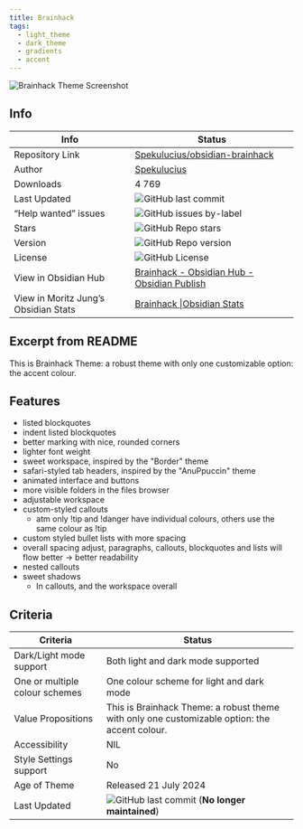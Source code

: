 ```yaml
---
title: Brainhack
tags:
  - light_theme
  - dark_theme
  - gradients
  - accent
---
```


![Brainhack Theme Screenshot](https://raw.githubusercontent.com/Spekulucius/obsidian-brainhack/refs/heads/main/images/brainhack-theme.png)

## Info

|Info|Status|
|---|---|
|Repository Link|[Spekulucius/obsidian-brainhack](https://github.com/Spekulucius/obsidian-brainhack)|
|Author|[Spekulucius](https://github.com/Spekulucius)|
|Downloads|4 769|
|Last Updated|![GitHub last commit](https://img.shields.io/github/last-commit/Spekulucius/obsidian-brainhack?color=573E7A&amp;label=last%20update&amp;logo=github&amp;style=for-the-badge)|
|“Help wanted” issues|![GitHub issues by-label](https://img.shields.io/github/issues/Spekulucius/obsidian-brainhack/help%20wanted?color=573E7A&amp;logo=github&amp;style=for-the-badge)|
|Stars|![GitHub Repo stars](https://img.shields.io/github/stars/Spekulucius/obsidian-brainhack?color=573E7A&amp;logo=github&amp;style=for-the-badge)|
|Version|![GitHub Repo version](https://img.shields.io/github/v/release/Spekulucius/obsidian-brainhack?color=573E7A&amp;logo=github&amp;style=for-the-badge&sort=semver)|
|License|![GitHub License](https://img.shields.io/github/license/Spekulucius/obsidian-brainhack?style=for-the-badge)|
|View in Obsidian Hub|[Brainhack \- Obsidian Hub \- Obsidian Publish](https://publish.obsidian.md/hub/02+-+Community+Expansions/02.05+All+Community+Expansions/Themes/Brainhack)|
|View in Moritz Jung’s Obsidian Stats|[Brainhack \|Obsidian Stats](https://www.moritzjung.dev/obsidian-stats/themes/brainhack/)|

## Excerpt from README

This is Brainhack Theme: a robust theme with only one customizable option: the accent colour.

## Features

- listed blockquotes
- indent listed blockquotes
- better marking with nice, rounded corners
- lighter font weight
- sweet workspace, inspired by the "Border" theme
- safari-styled tab headers, inspired by the "AnuPpuccin" theme
- animated interface and buttons
- more visible folders in the files browser
- adjustable workspace
- custom-styled callouts
  - atm only !tip and !danger have individual colours, others use the same colour as !tip
- custom styled bullet lists with more spacing
- overall spacing adjust, paragraphs, callouts, blockquotes and lists will flow better → better readability
- nested callouts
- sweet shadows
  - In callouts, and the workspace overall

## Criteria

|Criteria|Status|
|---|---|
|Dark/Light mode support|Both light and dark mode supported|
|One or multiple colour schemes|One colour scheme for light and dark mode|
|Value Propositions|This is Brainhack Theme: a robust theme with only one customizable option: the accent colour.|
|Accessibility|NIL|
|Style Settings support|No|
|Age of Theme|Released 21 July 2024|
|Last Updated|![GitHub last commit](https://img.shields.io/github/last-commit/Spekulucius/obsidian-brainhack?color=573E7A&amp;label=last%20update&amp;logo=github&amp;style=for-the-badge) (**No longer maintained**)|
